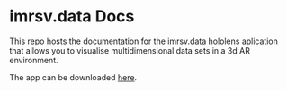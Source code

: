#  imrsv.data Docs


This repo hosts the documentation for the imrsv.data hololens aplication that allows you to visualise multidimensional data sets in a 3d AR environment.

The app can be downloaded [here](https://www.microsoft.com/en-us/p/imrsvdata/9msxxfl8hj21).
